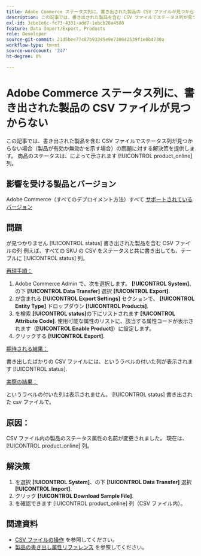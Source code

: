 ```yaml
---
title: Adobe Commerce ステータス列に、書き出された製品の CSV ファイルが見つからない
description: この記事では、書き出された製品を含む CSV ファイルでステータス列が見つからない場合の問題の解決策を説明します。
exl-id: 3cbe1e6c-fc73-4331-add7-1ebcb28a4580
feature: Data Import/Export, Products
role: Developer
source-git-commit: 21d5bee77c87b93345e9e730642539f1e6b4730a
workflow-type: tm+mt
source-wordcount: '247'
ht-degree: 0%

---
```


# Adobe Commerce ステータス列に、書き出された製品の CSV ファイルが見つからない

この記事では、書き出された製品を含む CSV ファイルでステータス列が見つからない場合（製品が有効か無効かを示す場合）の問題に対する解決策を提供します。 商品のステータスは、によって示されます [!UICONTROL product_online] 列。

## 影響を受ける製品とバージョン

Adobe Commerce（すべてのデプロイメント方法）すべて [サポートされているバージョン](https://www.adobe.com/content/dam/cc/en/legal/terms/enterprise/pdfs/Adobe-Commerce-Software-Lifecycle-Policy.pdf)

## 問題

が見つかりません [!UICONTROL status] 書き出された製品を含む CSV ファイルの列 例えば、すべての SKU の CSV をステータスと共に書き出しても、テーブルに [!UICONTROL status] 列。

<u>再現手順：</u>

1. Adobe Commerce Admin で、次を選択します。 **[!UICONTROL System]**、の下 **[!UICONTROL Data Transfer]** 選択 **[!UICONTROL Export]**.
1. が含まれる **[!UICONTROL Export Settings]** セクションで、 **[!UICONTROL Entity Type]** ドロップダウン **[!UICONTROL Products]**.
1. を検索 **[!UICONTROL status]**&#x200B;の下にリストされます **[!UICONTROL Attribute Code]**. 使用可能な属性のリストに、該当する属性コードが表示されます（**[!UICONTROL Enable Product]**）に設定します。
1. クリックする **[!UICONTROL Export]**.

<u>期待される結果：</u>

書き出したばかりの CSV ファイルには、というラベルの付いた列が表示されます [!UICONTROL status].

<u>実際の結果：</u>

というラベルの付いた列は表示されません。 [!UICONTROL status] 書き出された csv ファイルで。

## 原因：

CSV ファイル内の製品のステータス属性の名前が変更されました。 現在は、 [!UICONTROL product_online] 列。

## 解決策

1. を選択 **[!UICONTROL System]**、の下 **[!UICONTROL Data Transfer]** 選択 **[!UICONTROL Import]**.
1. クリック **[!UICONTROL Download Sample File]**.
1. を確認できます [!UICONTROL product_online] 列（CSV ファイル内）。

## 関連資料

* [CSV ファイルの操作](https://docs.magento.com/user-guide/system/data-csv.html) を参照してください。
* [製品の書き出し属性リファレンス](https://docs.magento.com/user-guide/system/data-attributes-product.html) を参照してください。

